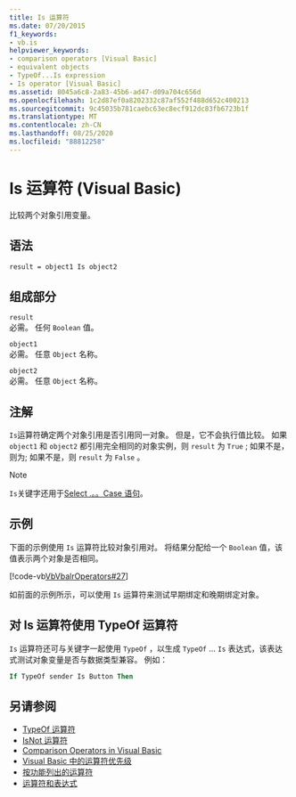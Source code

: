 ```yaml
---
title: Is 运算符
ms.date: 07/20/2015
f1_keywords:
- vb.is
helpviewer_keywords:
- comparison operators [Visual Basic]
- equivalent objects
- TypeOf...Is expression
- Is operator [Visual Basic]
ms.assetid: 8045a6c8-2a83-45b6-ad47-d09a704c656d
ms.openlocfilehash: 1c2d87ef0a8202332c87af552f488d652c400213
ms.sourcegitcommit: 9c45035b781caebc63ec8ecf912dc83fb6723b1f
ms.translationtype: MT
ms.contentlocale: zh-CN
ms.lasthandoff: 08/25/2020
ms.locfileid: "88812258"
---
```

# <a name="is-operator-visual-basic"></a>Is 运算符 (Visual Basic) 

比较两个对象引用变量。

## <a name="syntax"></a>语法

```vb
result = object1 Is object2
```

## <a name="parts"></a>组成部分

 `result`  
 必需。 任何 `Boolean` 值。  
  
 `object1`  
 必需。 任意 `Object` 名称。  
  
 `object2`  
 必需。 任意 `Object` 名称。  
  
## <a name="remarks"></a>注解

`Is`运算符确定两个对象引用是否引用同一对象。 但是，它不会执行值比较。 如果 `object1` 和 `object2` 都引用完全相同的对象实例，则 `result` 为 `True` ; 如果不是，则为; 如果不是，则 `result` 为 `False` 。

> [!NOTE]
> `Is`关键字还用于[Select .。。Case 语句](../statements/select-case-statement.md)。
  
## <a name="example"></a>示例

下面的示例使用 `Is` 运算符比较对象引用对。 将结果分配给一个 `Boolean` 值，该值表示两个对象是否相同。

[!code-vb[VbVbalrOperators#27](~/samples/snippets/visualbasic/VS_Snippets_VBCSharp/VbVbalrOperators/VB/Class1.vb#27)]

如前面的示例所示，可以使用 `Is` 运算符来测试早期绑定和晚期绑定对象。

## <a name="use-typeof-operator-with-is-operator"></a>对 Is 运算符使用 TypeOf 运算符

`Is` 运算符还可与关键字一起使用 `TypeOf` ，以生成 `TypeOf` ... `Is` 表达式，该表达式测试对象变量是否与数据类型兼容。 例如：

```vb
If TypeOf sender Is Button Then
```

## <a name="see-also"></a>另请参阅

- [TypeOf 运算符](typeof-operator.md)
- [IsNot 运算符](isnot-operator.md)
- [Comparison Operators in Visual Basic](../../programming-guide/language-features/operators-and-expressions/comparison-operators.md)
- [Visual Basic 中的运算符优先级](operator-precedence.md)
- [按功能列出的运算符](operators-listed-by-functionality.md)
- [运算符和表达式](../../programming-guide/language-features/operators-and-expressions/index.md)
